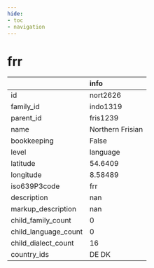 ```yaml
---
hide:
- toc
- navigation
---
```

# frr
|                      | info             |
|:---------------------|:-----------------|
| id                   | nort2626         |
| family_id            | indo1319         |
| parent_id            | fris1239         |
| name                 | Northern Frisian |
| bookkeeping          | False            |
| level                | language         |
| latitude             | 54.6409          |
| longitude            | 8.58489          |
| iso639P3code         | frr              |
| description          | nan              |
| markup_description   | nan              |
| child_family_count   | 0                |
| child_language_count | 0                |
| child_dialect_count  | 16               |
| country_ids          | DE DK            |